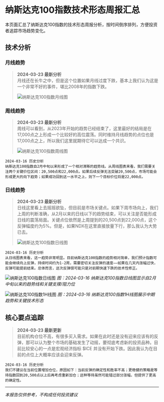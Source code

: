 # 纳斯达克100指数技术形态周报汇总

本页面汇总了纳斯达克100指数的技术形态周报分析，按时间倒序排列，方便投资者追踪市场趋势变化。


## 技术分析

### 月线趋势
> **2024-03-23 最新分析**  
> 月线还在长牛之中，但是这个位置如果月线过度下跌，基本上我们认为这是一个非常不好的事件，堪比2008年的指数下跌。
> 
> ![纳斯达克100指数月线图](https://www.tradingview.com/x/WI3gvrtA/)

### 周线趋势
> **2024-03-23 最新分析**  
> 周线可以看到，从2023年开始的趋势已经结束了，这里最好的结局是在17,000点之上形成一个比较好的高位震荡。同时维持月线趋势的点位也是17,000点之上，所以我们这里就期待它可以达成一个共识。
> 
> ![纳斯达克100指数周线图](https://www.tradingview.com/x/EAXQyCjB/)

`2024-03-16 历史分析`  
`纳斯达克100指数自2月中旬以来形成了一个相对清晰的趋势线。从周线图表来看，我们需要关注两个关键价位区间：20,500点和22,000点。如果后续反弹无法突破20,500点，市场可能会形成更大的向下趋势；如果成功回到这一水平之上，则下一个目标价位将是22,000点。`

### 日线趋势
> **2024-03-23 最新分析**  
> 日线这里看上去摇摇欲坠，但目前是市场关键点。如果下周市场向上，我们上周的判断准确，从2月以来的日线以下的趋势结束，可以关注是否能形成日线的震荡局面。关键点位依然是上周提到的20,500点到22,000点，这个反弹幅度约为5%。但是，如果NDX在这里直接放量下行，那么我认为大势已去。
> 
> ![纳斯达克100指数日线图](https://www.tradingview.com/x/bvTOuo5K/)

`2024-03-16 历史分析`  
`从日线图表来看，这一趋势非常明显。目前纳斯达克100指数的趋势相对简单，我们预计指数可能会继续向上反弹，持续时间约为1-2周，需要密切关注反弹的速度——如果在几天内涨幅过快，反弹可能提前结束。总体而言，这次反弹很可能只是对前期快速下跌的技术性修正。`

![纳斯达克100指数日线图](https://www.tradingview.com/x/8WLoNdRt/)
*图：2024-03-16 纳斯达克100指数日线图显示自2月中旬以来的趋势线和关键支撑/阻力位*

![纳斯达克100指数1H线图](https://www.tradingview.com/x/pHyiITVT/)
*图：2024-03-16 纳斯达克100指数1H线图展示中期趋势和关键技术形态*

## 核心要点追踪

> **2024-03-23 最新更新**  
> 目前机构仓位不高，有很多买入需求。如果在此时还是没有迎来应该有的反弹，那可以认为整个市场的基础发生了动摇，要彻底考虑新的投资品种。目前比较安心的一点是宏观经济指标 $ICE 并没有开始下跌。因此我认为在目前的点位上大概率应该会迎来反弹。

`2024-03-16 历史分析`  
`我们不建议在当前位置增加仓位，原因如下：当前反弹的确定性和胜率不高；更稳健的策略是等待指数回到20,500点以上后再考虑重新加仓；这种等待虽然可能错过部分涨幅，但提供了更高的确定性。`

---

*本报告仅供参考，不构成任何投资建议*

<!--
## 模板：YYYY年MM月第N周周报 (MM月DD日-MM月DD日)

> ### 市场趋势概述
>
> [在此添加市场趋势概述]
>
> #### 日线图分析
> ![纳斯达克100指数日线图](图片链接)
> *图1: 纳斯达克100指数日线图说明*
>
> #### 周线图分析
> ![纳斯达克100指数周线图](图片链接)
> *图2: 纳斯达克100指数周线图说明*
>
> ### 关键价位分析
>
> [在此添加关键价位分析]
>
> ### 短期走势预测
>
> [在此添加短期走势预测]
>
> ### 操作建议
>
> [在此添加操作建议]
>
> ### 风险提示
>
> 市场走势受多种因素影响，技术分析仅提供参考，投资决策需结合基本面、资金面等多方面因素综合考量。
-->

